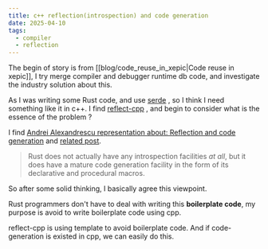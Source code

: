```yaml
---
title: c++ reflection(introspection) and code generation
date: 2025-04-10
tags:
  - compiler
  - reflection
---
```

The begin of story is from [[blog/code_reuse_in_xepic|Code reuse in xepic]], I try merge compiler and debugger runtime db code, and investigate the industry solution about this.

As I was writing some Rust code, and use [serde](https://serde.rs/) , so I think I need something like it in c++. I find [reflect-cpp](https://github.com/getml/reflect-cpp) , and begin to consider what is the essence of the problem ? 

I find [Andrei Alexandrescu representation about: Reflection and code generation](https://www.youtube.com/watch?v=H3IdVM4xoCU) and [related post](https://brevzin.github.io/c++/2024/09/30/annotations/). 

> Rust does not actually have any introspection facilities _at all_, but it does have a mature code generation facility in the form of its declarative and procedural macros.

So after some solid thinking, I basically agree this viewpoint.

Rust programmers don't have to deal with writing this **boilerplate code**, my purpose is avoid to write boilerplate code using cpp.

reflect-cpp is using template to avoid boilerplate code. And if code-generation is existed in cpp, we can easily do this.